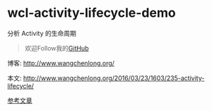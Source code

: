 # wcl-activity-lifecycle-demo
分析 Activity 的生命周期

> 欢迎Follow我的[GitHub](https://github.com/SpikeKing)

博客: http://www.wangchenlong.org/

本文: http://www.wangchenlong.org/2016/03/23/1603/235-activity-lifecycle/

[参考文章](http://www.wangchenlong.org/2016/03/23/1603/235-activity-lifecycle/)

